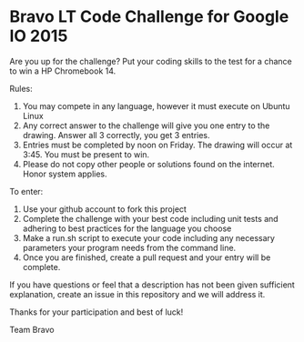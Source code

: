 # Bravo LT Code Challenge for Google IO 2015

Are you up for the challenge? Put your coding skills to the test for a chance to win a HP Chromebook 14.

Rules:
 1. You may compete in any language, however it must execute on Ubuntu Linux
 2. Any correct answer to the challenge will give you one entry to the drawing.  Answer all 3 correctly, you get 3 entries.
 3. Entries must be completed by noon on Friday.  The drawing will occur at 3:45.  You must be present to win.
 4. Please do not copy other people or solutions found on the internet.  Honor system applies.

To enter:
 1. Use your github account to fork this project
 2. Complete the challenge with your best code including unit tests and adhering to best practices for the language you choose
 3. Make a run.sh script to execute your code including any necessary parameters your program needs from the command line.
 4. Once you are finished, create a pull request and your entry will be complete.

If you have questions or feel that a description has not been given sufficient explanation, create an issue in this repository and we will address it.

Thanks for your participation and best of luck!

Team Bravo
